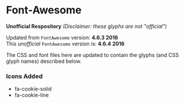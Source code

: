 # Font-Awesome

**Unofficial Respository** *(Disclaimer: these glyphs are not "official")*

Updated from `FontAwesome` version: **4.6.3 2016**<br>
This *unofficial* `FontAwesome` version is: **4.6.4 2016**
<br>

The CSS and font files here are updated to contain the glyphs (and CSS glyph names) described below.


### Icons Added
- fa-cookie-solid
- fa-cookie-line
